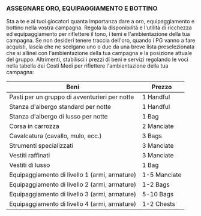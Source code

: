 ### ASSEGNARE ORO, EQUIPAGGIAMENTO E BOTTINO
Sta a te e ai tuoi giocatori quanta importanza dare a oro, equipaggiamento e bottino nella vostra campagna. Regola la disponibilità e l'utilità di ricchezza ed equipaggiamento per riflettere il tono, i temi e l'ambientazione della tua campagna. Se non desideri tenere traccia dell'oro, quando i PG vanno a fare acquisti, lascia che ne scelgano uno o due da una breve lista preselezionata che si allinei con l'ambientazione della tua campagna e la posizione attuale del gruppo. Altrimenti, stabilisci i prezzi di beni e servizi regolando le voci nella tabella dei Costi Medi per riflettere l'ambientazione della tua campagna:

| Beni                                          | Prezzo       |
| --------------------------------------------- | ------------ |
| Pasti per un gruppo di avventurieri per notte | 1 Handful    |
| Stanza d'albergo standard per notte           | 1 Handful    |
| Stanza d'albergo di lusso per notte           | 1 Bag        |
| Corsa in carrozza                             | 2 Manciate   |
| Cavalcatura (cavallo, mulo, ecc.)             | 3 Bags       |
| Strumenti specializzati                       | 3 Manciate   |
| Vestiti raffinati                             | 3 Manciate   |
| Vestiti di lusso                              | 1 Bag        |
| Equipaggiamento di livello 1 (armi, armature) | 1-5 Manciate |
| Equipaggiamento di livello 2 (armi, armature) | 1-2 Bags     |
| Equipaggiamento di livello 3 (armi, armature) | 5-10 Bags    |
| Equipaggiamento di livello 4 (armi, armature) | 1-2 Chests   |